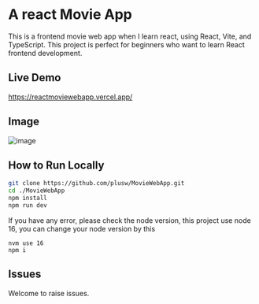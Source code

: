# A react Movie App
This is a frontend movie web app when I learn react,  using React, Vite, and TypeScript. This project is perfect for beginners who want to learn React frontend development.
## Live Demo
https://reactmoviewebapp.vercel.app/
## Image
![image](https://github.com/user-attachments/assets/34377431-83dc-4954-b29a-e390a7d1d35d)
## How to Run Locally
```bash
git clone https://github.com/plusw/MovieWebApp.git
cd ./MovieWebApp
npm install
npm run dev
```
If you have any error, please check the node version, this project use node 16, you can change your node version by this
```
nvm use 16
npm i
```
## Issues
Welcome to raise issues.
